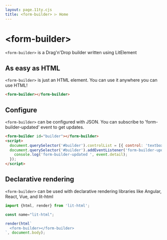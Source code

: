 ```yaml
---
layout: page.11ty.cjs
title: <form-builder> ⌲ Home
---
```


# &lt;form-builder>

`<form-builder>` is a Drag'n'Drop builder written using LitElement

## As easy as HTML

<section class="columns">
  <div>

`<form-builder>` is just an HTML element. You can use it anywhere you can use HTML!

```html
<form-builder></form-builder>
```

  </div>
  <div>

<form-builder></form-builder>

  </div>
</section>

## Configure

<section class="columns">
  <div>

`<form-builder>` can be configured with JSON. You can subscribe to 'form-builder-updated' event to get updates.

```html
<form-builder id="builder"></form-builder>
<script>
  document.querySelector('#builder').controlList = [{ control: 'textbox' }];
  document.querySelector('#builder').addEventListener('form-builder-updated', (event) => {
    console.log('form-builder-updated ', event.detail);
  });
</script>
```

  </div>
  <div>

<form-builder id="builder"></form-builder>
<script>
  document.querySelector('#builder').controlList = [{ control: 'textbox' }];
  document.querySelector('#builder').addEventListener('form-builder-updated', (event) => {
    console.log('form-builder-updated ', event.detail);
  });
</script>

  </div>
</section>

## Declarative rendering

<section class="columns">
  <div>

`<form-builder>` can be used with declarative rendering libraries like Angular, React, Vue, and lit-html

```js
import {html, render} from 'lit-html';

const name="lit-html";

render(html`
  <form-builder></form-builder>
`, document.body);
```

  </div>
  <div>

<form-builder></form-builder>

  </div>
</section>
